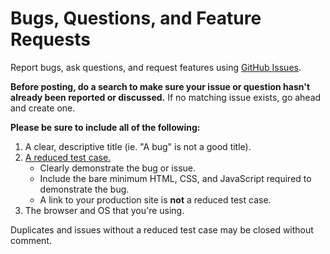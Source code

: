 # Bugs, Questions, and Feature Requests

Report bugs, ask questions, and request features using [GitHub Issues](https://github.com/cferdinandi/gulp-boilerplate/issues).

**Before posting, do a search to make sure your issue or question hasn't already been reported or discussed.** If no matching issue exists, go ahead and create one.

**Please be sure to include all of the following:**

1. A clear, descriptive title (ie. "A bug" is not a good title).
2. [A reduced test case.](https://css-tricks.com/reduced-test-cases/)
	- Clearly demonstrate the bug or issue.
	- Include the bare minimum HTML, CSS, and JavaScript required to demonstrate the bug.
	- A link to your production site is **not** a reduced test case.
3. The browser and OS that you're using.

Duplicates and issues without a reduced test case may be closed without comment.